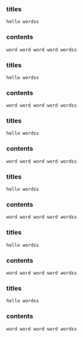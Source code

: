 ### titles
    hello wordss
### contents
    word word word word wordss

### titles
    hello wordss
### contents
    word word word word wordss

### titles
    hello wordss
### contents
    word word word word wordss

### titles
    hello wordss
### contents
    word word word word wordss

### titles
    hello wordss
### contents
    word word word word wordss

### titles
    hello wordss
### contents
    word word word word wordss

